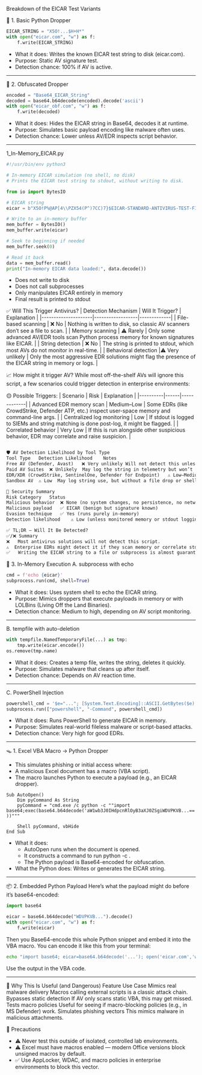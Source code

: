 Breakdown of the EICAR Test Variants


🧱 1. Basic Python Dropper
``` python
EICAR_STRING = "X5O!...$H+H*"
with open("eicar.com", "w") as f:
    f.write(EICAR_STRING)
```

- What it does: Writes the known EICAR test string to disk (eicar.com).
- Purpose: Static AV signature test.
- Detection chance: 100% if AV is active.

---

🧅 2. Obfuscated Dropper
``` python
encoded = "Base64_EICAR_String"
decoded = base64.b64decode(encoded).decode('ascii')
with open("eicar_obf.com", "w") as f:
    f.write(decoded)
```
- What it does: Hides the EICAR string in Base64, decodes it at runtime.
- Purpose: Simulates basic payload encoding like malware often uses.
- Detection chance: Lower unless AV/EDR inspects script behavior.

---

1_In-Memory_EICAR.py
``` python
#!/usr/bin/env python3

# In-memory EICAR simulation (no shell, no disk)
# Prints the EICAR test string to stdout, without writing to disk.

from io import BytesIO

# EICAR string
eicar = b"X5O!P%@AP[4\\PZX54(P^)7CC)7}$EICAR-STANDARD-ANTIVIRUS-TEST-FILE!$H+H*"

# Write to an in-memory buffer
mem_buffer = BytesIO()
mem_buffer.write(eicar)

# Seek to beginning if needed
mem_buffer.seek(0)

# Read it back
data = mem_buffer.read()
print("In-memory EICAR data loaded:", data.decode())

```
- Does not write to disk
- Does not call subprocesses
- Only manipulates EICAR entirely in memory
- Final result is printed to stdout

✅ Will This Trigger Antivirus?
| Detection Mechanism | Will It Trigger? | Explanation |
|---------------------|------------------|-------------|
| File-based scanning | ❌ No | Nothing is written to disk, so classic AV scanners don’t see a file to scan. |
| Memory scanning |	⚠️ Rarely | Only some advanced AV/EDR tools scan Python process memory for known signatures like EICAR. |
| String detection | ❌ No	| The string is printed to stdout, which most AVs do not monitor in real-time. |
| Behavioral detection |⚠️ Very unlikely | Only the most aggressive EDR solutions might flag the presence of the EICAR string in memory or logs. |

📈 How might it trigger AV?
While most off-the-shelf AVs will ignore this script, a few scenarios could trigger detection in enterprise environments:

🟡 Possible Triggers:
| Scenario | Risk | Explanation |
|----------|------|-------------|
| Advanced EDR memory scan | Medium–Low | Some EDRs (like CrowdStrike, Defender ATP, etc.) inspect user-space memory and command-line args. |
| Centralized log monitoring | Low | If stdout is logged to SIEMs and string matching is done post-log, it might be flagged. |
| Correlated behavior | Very Low | If this is run alongside other suspicious behavior, EDR may correlate and raise suspicion. |

```markdown

🛡️ AV Detection Likelihood by Tool Type
Tool Type	Detection Likelihood	Notes
Free AV (Defender, Avast)	❌ Very unlikely	Will not detect this unless the string is written to disk.
Paid AV Suites	❌ Unlikely	May log the string in telemetry but won’t trigger alerts.
EDR/XDR (CrowdStrike, SentinelOne, Defender for Endpoint)	⚠️ Low–Medium	Detection is possible via memory inspection, telemetry analysis, or behavior modeling.
Sandbox AV	⚠️ Low	May log string use, but without a file drop or shell activity, usually not flagged.

🔐 Security Summary
Risk Category	Status
Malicious behavior	❌ None (no system changes, no persistence, no network)
Malicious payload	✅ EICAR (benign but signature known)
Evasion technique	✅ Yes (runs purely in-memory)
Detection likelihood	⚠️ Low (unless monitored memory or stdout logging)

✅ TL;DR – Will It Be Detected?
✅/❌	Summary
❌	Most antivirus solutions will not detect this script.
⚠️	Enterprise EDRs might detect it if they scan memory or correlate stdout logs.
✅	Writing the EICAR string to a file or subprocess is almost guaranteed to trigger AV.
```





🧠 3. In-Memory Execution
A. subprocess with echo
``` python
cmd = f'echo {eicar}'
subprocess.run(cmd, shell=True)
```
- What it does: Uses system shell to echo the EICAR string.
- Purpose: Mimics droppers that execute payloads in memory or with LOLBins (Living Off the Land Binaries).
- Detection chance: Medium to high, depending on AV script monitoring.

 ---

B. tempfile with auto-deletion 
``` python
with tempfile.NamedTemporaryFile(...) as tmp:
    tmp.write(eicar.encode())
os.remove(tmp.name)
```
- What it does: Creates a temp file, writes the string, deletes it quickly.
- Purpose: Simulates malware that cleans up after itself.
- Detection chance: Depends on AV reaction time.

---

C. PowerShell Injection
``` python
powershell_cmd = '$e="..."; [System.Text.Encoding]::ASCII.GetBytes($e) | Out-Null'
subprocess.run(["powershell", "-Command", powershell_cmd])
```
- What it does: Runs PowerShell to generate EICAR in memory.
- Purpose: Simulates real-world fileless malware or script-based attacks.
- Detection chance: Very high for good EDRs.

---

🪤 1. Excel VBA Macro → Python Dropper
- This simulates phishing or initial access where:
- A malicious Excel document has a macro (VBA script).
- The macro launches Python to execute a payload (e.g., an EICAR dropper).
``` vba
Sub AutoOpen()
    Dim pyCommand As String
    pyCommand = "cmd.exe /c python -c ""import base64;exec(base64.b64decode('aW1wb3J0IHdpcnRlOyB3aXJ0ZSgiWDVPKVB...==' ))"""
    
    Shell pyCommand, vbHide
End Sub
```
- What it does:
    - AutoOpen runs when the document is opened.
    - It constructs a command to run python -c <payload>.
    - The Python payload is Base64-encoded for obfuscation.
- What the Python does: Writes or generates the EICAR string.

---

📦 2. Embedded Python Payload
Here’s what the payload might do before it’s base64-encoded:
``` python
import base64

eicar = base64.b64decode("WDVPKVB...").decode()
with open("eicar.com", "w") as f:
    f.write(eicar)
```
Then you Base64-encode this whole Python snippet and embed it into the VBA macro.
You can encode it like this from your terminal:
``` bash
echo "import base64; eicar=base64.b64decode('...'); open('eicar.com','w').write(eicar)" | base64
```
Use the output in the VBA code.

---

🧠 Why This Is Useful (and Dangerous)
Feature	                        Use Case
Mimics real malware delivery	Macros calling external scripts is a classic attack chain.
Bypasses static detection	    If AV only scans static VBA, this may get missed.
Tests macro policies	        Useful for seeing if macro-blocking policies (e.g., in MS Defender) work.
Simulates phishing vectors	    This mimics malware in malicious attachments.

🛑 Precautions
- ⚠️ Never test this outside of isolated, controlled lab environments.
- ⚠️ Excel must have macros enabled — modern Office versions block unsigned macros by default.
- ✅ Use AppLocker, WDAC, and macro policies in enterprise environments to block this vector.




